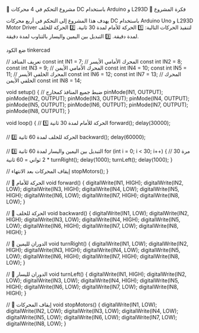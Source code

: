 🚗 مشروع التحكم في 4 محركات DC باستخدام Arduino و L293D
🔹 فكرة المشروع

يهدف هذا المشروع إلى التحكم في أربع محركات DC باستخدام Arduino Uno و L293D Motor Driver لتنفيذ الحركات التالية:
1️⃣ الحركة للأمام لمدة 30 ثانية.
2️⃣ الحركة للخلف لمدة دقيقة.
3️⃣ التبديل بين اليمين واليسار بالتناوب لمدة دقيقة.

ضع  الكود tinkercad






// تعريف المنافذ
const int IN1 = 7;  // المحرك الأمامي الأيسر
const int IN2 = 8;
const int IN3 = 9;  // المحرك الأمامي الأيمن
const int IN4 = 10;
const int IN5 = 11; // المحرك الخلفي الأيسر
const int IN6 = 12;
const int IN7 = 13; // المحرك الخلفي الأيمن
const int IN8 = 14;

void setup() {
  // ضبط جميع المنافذ كمخارج
  pinMode(IN1, OUTPUT);
  pinMode(IN2, OUTPUT);
  pinMode(IN3, OUTPUT);
  pinMode(IN4, OUTPUT);
  pinMode(IN5, OUTPUT);
  pinMode(IN6, OUTPUT);
  pinMode(IN7, OUTPUT);
  pinMode(IN8, OUTPUT);
}

void loop() {
  // 1️⃣ الحركة للأمام لمدة 30 ثانية
  forward();
  delay(30000);

  // 2️⃣ الحركة للخلف لمدة 60 ثانية
  backward();
  delay(60000);

  // 3️⃣ التبديل بين اليمين واليسار لمدة 60 ثانية
  for (int i = 0; i < 30; i++) { // 30 مرة * 2 ثواني = 60 ثانية
    turnRight();
    delay(1000);
    turnLeft();
    delay(1000);
  }

  // إيقاف المحركات بعد الانتهاء
  stopMotors();
}

// 🔹 الحركة للأمام
void forward() {
  digitalWrite(IN1, HIGH);
  digitalWrite(IN2, LOW);
  digitalWrite(IN3, HIGH);
  digitalWrite(IN4, LOW);
  digitalWrite(IN5, HIGH);
  digitalWrite(IN6, LOW);
  digitalWrite(IN7, HIGH);
  digitalWrite(IN8, LOW);
}

// 🔹 الحركة للخلف
void backward() {
  digitalWrite(IN1, LOW);
  digitalWrite(IN2, HIGH);
  digitalWrite(IN3, LOW);
  digitalWrite(IN4, HIGH);
  digitalWrite(IN5, LOW);
  digitalWrite(IN6, HIGH);
  digitalWrite(IN7, LOW);
  digitalWrite(IN8, HIGH);
}

// 🔹 الدوران لليمين
void turnRight() {
  digitalWrite(IN1, LOW);
  digitalWrite(IN2, HIGH);
  digitalWrite(IN3, HIGH);
  digitalWrite(IN4, LOW);
  digitalWrite(IN5, LOW);
  digitalWrite(IN6, HIGH);
  digitalWrite(IN7, HIGH);
  digitalWrite(IN8, LOW);
}

// 🔹 الدوران لليسار
void turnLeft() {
  digitalWrite(IN1, HIGH);
  digitalWrite(IN2, LOW);
  digitalWrite(IN3, LOW);
  digitalWrite(IN4, HIGH);
  digitalWrite(IN5, HIGH);
  digitalWrite(IN6, LOW);
  digitalWrite(IN7, LOW);
  digitalWrite(IN8, HIGH);
}

// 🔹 إيقاف المحركات
void stopMotors() {
  digitalWrite(IN1, LOW);
  digitalWrite(IN2, LOW);
  digitalWrite(IN3, LOW);
  digitalWrite(IN4, LOW);
  digitalWrite(IN5, LOW);
  digitalWrite(IN6, LOW);
  digitalWrite(IN7, LOW);
  digitalWrite(IN8, LOW);
}


